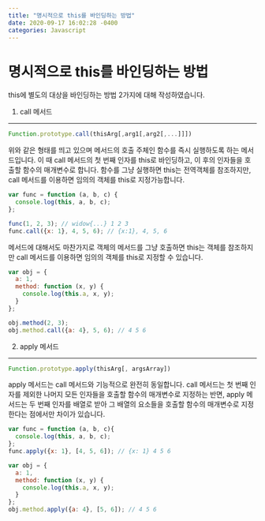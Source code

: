 ```yaml
---
title: "명시적으로 this를 바인딩하는 방법"
date: 2020-09-17 16:02:28 -0400
categories: Javascript
---
```

명시적으로 this를 바인딩하는 방법
===
this에 별도의 대상을 바인딩하는 방법 2가지에 대해 작성하였습니다.

1. call 메서드
---
``` javascript
Function.prototype.call(thisArg[,arg1[,arg2[,...]]])
```
위와 같은 형태를 띄고 있으며 메서드의 호출 주체인 함수를 즉시 실행하도록 하는 메서드입니다.
이 때 call 메서드의 첫 번째 인자를 this로 바인딩하고, 이 후의 인자들을 호출할 함수의 매개변수로 합니다.
함수를 그냥 실행하면 this는 전역객체를 참조하지만, call 메서드를 이용하면 임의의 객체를 this로 지정가능합니다.
``` javascript
var func = function (a, b, c) {
  console.log(this, a, b, c);
};

func(1, 2, 3); // widow{...} 1 2 3
func.call({x: 1}, 4, 5, 6); // {x:1}, 4, 5, 6
```
메서드에 대해서도 마찬가지로 객체의 메서드를 그냥 호출하면 this는 객체를 참조하지만
call 메서드를 이용하면 임의의 객체를 this로 지정할 수 있습니다.
``` javascript 
var obj = {
  a: 1,
  method: function (x, y) {
    console.log(this.a, x, y);
  }
};

obj.method(2, 3);
obj.method.call({a: 4}, 5, 6); // 4 5 6 
```

2. apply 메서드
---
``` javascript
Function.prototype.apply(thisArg[, argsArray])
```
apply 메서드는 call 메서드와 기능적으로 완전히 동일합니다. call 메서드는 첫 번째
인자를 제외한 나머지 모든 인자들을 호출할 함수의 매개변수로 지정하는 반면, apply 메서드는
두 번째 인자를 배열로 받아 그 배열의 요소들을 호출할 함수의 매개변수로 지정한다는 점에서만
차이가 있습니다.

``` javascript
var func = function (a, b, c){
  console.log(this, a, b, c);
};
func.apply({x: 1}, [4, 5, 6]); // {x: 1} 4 5 6

var obj = {
  a: 1,
  method: function (x, y) {
    console.log(this.a, x, y);
  }
};
obj.method.apply({a: 4}, [5, 6]); // 4 5 6 
```
